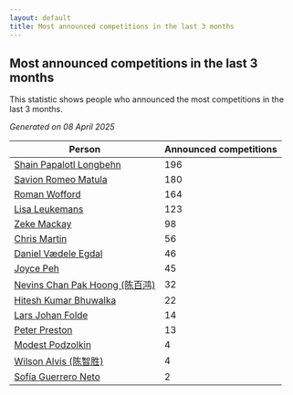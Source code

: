 ```yaml
---
layout: default
title: Most announced competitions in the last 3 months
---
```

## Most announced competitions in the last 3 months
This statistic shows people who announced the most competitions in the last 3 months.

*Generated on 08 April 2025*

| Person | Announced competitions |
| --- | --- |
| [Shain Papalotl Longbehn](https://www.worldcubeassociation.org/persons/2020LONG05) | 196 |
| [Savion Romeo Matula](https://www.worldcubeassociation.org/persons/2019MATU03) | 180 |
| [Roman Wofford](https://www.worldcubeassociation.org/persons/2017WOFF01) | 164 |
| [Lisa Leukemans](https://www.worldcubeassociation.org/persons/2021LEUK01) | 123 |
| [Zeke Mackay](https://www.worldcubeassociation.org/persons/2015MACK06) | 98 |
| [Chris Martin](https://www.worldcubeassociation.org/persons/2013MART03) | 56 |
| [Daniel Vædele Egdal](https://www.worldcubeassociation.org/persons/2013EGDA01) | 46 |
| [Joyce Peh](https://www.worldcubeassociation.org/persons/2017PEHJ01) | 45 |
| [Nevins Chan Pak Hoong (陈百鸿)](https://www.worldcubeassociation.org/persons/2010CHAN20) | 32 |
| [Hitesh Kumar Bhuwalka](https://www.worldcubeassociation.org/persons/2022BHUW01) | 22 |
| [Lars Johan Folde](https://www.worldcubeassociation.org/persons/2018FOLD01) | 14 |
| [Peter Preston](https://www.worldcubeassociation.org/persons/2017PRES02) | 13 |
| [Modest Podzolkin](https://www.worldcubeassociation.org/persons/2017PODZ01) | 4 |
| [Wilson Alvis (陈智胜)](https://www.worldcubeassociation.org/persons/2011ALVI01) | 4 |
| [Sofía Guerrero Neto](https://www.worldcubeassociation.org/persons/2017NETO02) | 2 |
